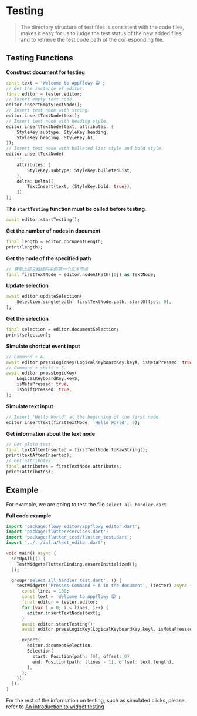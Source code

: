 # Testing

> The directory structure of test files is consistent with the code files, makes it easy for us to judge the test status of the new added files and to retrieve the test code path of the corresponding file.

## Testing Functions

**Construct document for testing**
```dart
const text = 'Welcome to Appflowy 😁';
// Get the instance of editor.
final editor = tester.editor;
// Insert empty text node.
editor.insertEmptyTextNode();
// Insert text node with string.
editor.insertTextNode(text);
// Insert text node with heading style.
editor.insertTextNode(text, attributes: {
    StyleKey.subtype: StyleKey.heading,
    StyleKey.heading: StyleKey.h1,
});
// Insert text node with bulleted list style and bold style.
editor.insertTextNode(
    '',
    attributes: {
        StyleKey.subtype: StyleKey.bulletedList,
    },
    delta: Delta([
        TextInsert(text, {StyleKey.bold: true}),
    ]),
);
```

**The `startTesting` function must be called before testing**.
```dart
await editor.startTesting();
```

**Get the number of nodes in document**
```dart
final length = editor.documentLength;
print(length);
```

**Get the node of the specified path**
```dart
// 获取上述文档结构中的第一个文本节点
final firstTextNode = editor.nodeAtPath([0]) as TextNode;
```

**Update selection**
```dart
await editor.updateSelection(
    Selection.single(path: firstTextNode.path, startOffset: 0),
);
```

**Get the selection**
```dart
final selection = editor.documentSelection;
print(selection);
```

**Simulate shortcut event input**
```dart
// Command + A.
await editor.pressLogicKey(LogicalKeyboardKey.keyA, isMetaPressed: true);
// Command + shift + S.
await editor.pressLogicKey(
    LogicalKeyboardKey.keyS, 
    isMetaPressed: true, 
    isShiftPressed: true,
);
```

**Simulate text input**
```dart
// Insert 'Hello World' at the beginning of the first node.
editor.insertText(firstTextNode, 'Hello World', 0);
```

**Get information about the text node**
```dart
// Get plain text.
final textAfterInserted = firstTextNode.toRawString();
print(textAfterInserted);
// Get attributes.
final attributes = firstTextNode.attributes;
print(attributes);
```

## Example
For example, we are going to test the file `select_all_handler.dart`

**Full code example**
```dart
import 'package:flowy_editor/appflowy_editor.dart';
import 'package:flutter/services.dart';
import 'package:flutter_test/flutter_test.dart';
import '../../infra/test_editor.dart';

void main() async {
  setUpAll(() {
    TestWidgetsFlutterBinding.ensureInitialized();
  });

  group('select_all_handler_test.dart', () {
    testWidgets('Presses Command + A in the document', (tester) async {
      const lines = 100;
      const text = 'Welcome to Appflowy 😁';
      final editor = tester.editor;
      for (var i = 0; i < lines; i++) {
        editor.insertTextNode(text);
      }
      await editor.startTesting();
      await editor.pressLogicKey(LogicalKeyboardKey.keyA, isMetaPressed: true);

      expect(
        editor.documentSelection,
        Selection(
          start: Position(path: [0], offset: 0),
          end: Position(path: [lines - 1], offset: text.length),
        ),
      );
    });
  });
}
```

For the rest of the information on testing, such as simulated clicks, please refer to [An introduction to widget testing](https://docs.flutter.dev/cookbook/testing/widget/introduction) 
